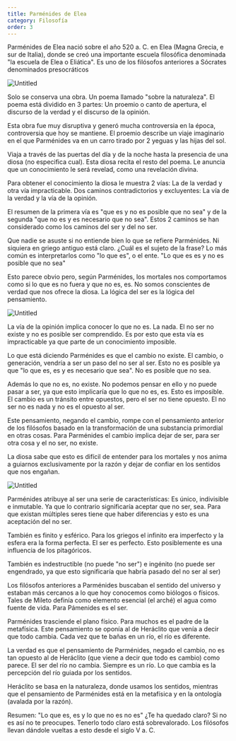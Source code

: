 ```yaml
---
title: Parménides de Elea
category: Filosofía
order: 3
---
```


Parménides de Elea nació sobre el año 520 a. C. en Elea (Magna Grecia, e sur de Italia), donde se creó una importante escuela filosófica denominada "la escuela de Elea o Eliática". Es uno de los filósofos anteriores a Sócrates denominados presocráticos

![Untitled]({{site.baseurl}}/images/Parmenides%20de%20Elea%20446fa30313a14b889de389c753dfa2a1/Magna_Graecia_ancient_colonies_and_dialects-es_-_Velia_-_Wikipedia__la_enciclopedia_libre.png)

Solo se conserva una obra. Un poema llamado "sobre la naturaleza". El poema está dividido en 3 partes: Un proemio o canto de apertura, el discurso de la verdad y el discurso de la opinión.

Esta obra fue muy disruptiva y generó mucha controversia en la época, controversia que hoy se mantiene. El proemio describe un viaje imaginario en el que Parménides va en un carro tirado por 2 yeguas y las hijas del sol.

Viaja a través de las puertas del día y de la noche hasta la presencia de una diosa (no especifica cual). Esta diosa recita el resto del poema. Le anuncia que un conocimiento le será revelad, como una revelación divina.

Para obtener el conocimiento la diosa le muestra 2 vías: La de la verdad y otra vía impracticable. Dos caminos contradictorios y excluyentes: La vía de la verdad y la vía de la opinión.

El resumen de la primera vía es "que es y no es posible que no sea" y de la segunda "que no es y es necesario que no sea". Estos 2 caminos se han considerado como los caminos del ser y del no ser.

Que nadie se asuste si no entiende bien lo que se refiere Parménides. Ni siquiera en griego antiguo está claro. ¿Cuál es el sujeto de la frase? Lo más común es interpretarlos como "lo que es", o el ente. "Lo que es es y no es posible que no sea"

Esto parece obvio pero, según Parménides, los mortales nos comportamos como si lo que es no fuera y que no es, es. No somos conscientes de verdad que nos ofrece la diosa. La lógica del ser es la lógica del pensamiento.

![Untitled]({{site.baseurl}}/images/Parmenides%20de%20Elea%20446fa30313a14b889de389c753dfa2a1/Parmenides_jpg__283370_.png)

La vía de la opinión implica conocer lo que no es. La nada. El no ser no existe y no es posible ser comprendido. Es por esto que esta vía es impracticable ya que parte de un conocimiento imposible.

Lo que está diciendo Parménides es que el cambio no existe. El cambio, o generación, vendría a ser un paso del no ser al ser. Esto no es posible ya que "lo que es, es y es necesario que sea". No es posible que no sea.

Además lo que no es, no existe. No podemos pensar en ello y no puede pasar a ser, ya que esto implicaría que lo que no es, es. Esto es imposible. El cambio es un tránsito entre opuestos, pero el ser no tiene opuesto. El no ser no es nada y no es el opuesto al ser.

Este pensamiento, negando el cambio, rompe con el pensamiento anterior de los filósofos basado en la transformación de una substancia primordial en otras cosas. Para Parménides el cambio implica dejar de ser, para ser otra cosa y el no ser, no existe.

La diosa sabe que esto es difícil de entender para los mortales y nos anima a guiarnos exclusivamente por la razón y dejar de confiar en los sentidos que nos engañan. 

![Untitled]({{site.baseurl}}/images/Parmenides%20de%20Elea%20446fa30313a14b889de389c753dfa2a1/La_scuola_di_Atene_jpeg.png)

Parménides atribuye al ser una serie de características: Es único, indivisible e inmutable. Ya que lo contrario significaría aceptar que no ser, sea. Para que existan múltiples seres tiene que haber diferencias y esto es una aceptación del no ser.

También es finito y esférico. Para los griegos el infinito era imperfecto y la esfera era la forma perfecta. El ser es perfecto. Esto posiblemente es una influencia de los pitagóricos. 

También es indestructible (no puede "no ser") e ingénito (no puede ser engendrado, ya que esto significaría que habría pasado del no ser al ser)

Los filósofos anteriores a Parménides buscaban el sentido del universo y estaban más cercanos a lo que hoy conocemos como biólogos o físicos. Tales de Mileto definía como elemento esencial (el arché) el agua como fuente de vida. Para Pámenides es el ser.

Parménides trasciende el plano físico. Para muchos es el padre de la metafísica. Este pensamiento se oponía al de Heráclito que venía a decir que todo cambia. Cada vez que te bañas en un río, el río es diferente.

La verdad es que el pensamiento de Parménides, negado el cambio, no es tan opuesto al de Heráclito (que viene a decir que todo es cambio) como parece. El ser del río no cambia. Siempre es un río. Lo que cambia es la percepción del río guiada por los sentidos.

Heráclito se basa en la naturaleza, donde usamos los sentidos, mientras que el pensamiento de Parménides está en la metafísica y en la ontología (avalada por la razón).

Resumen: "Lo que es, es y lo que no es no es" ¿Te ha quedado claro? Si no es así no te preocupes. Tenerlo todo claro está sobrevalorado. Los filósofos llevan dándole vueltas a esto desde el siglo V a. C.
